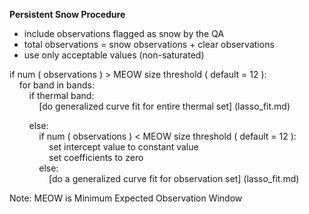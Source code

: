 **Persistent Snow Procedure**  

- include observations flagged as snow by the QA  
- total observations = snow observations + clear observations  
- use only acceptable values (non-saturated)  

if num ( observations ) > MEOW size threshold ( default = 12 ):  
&nbsp;&nbsp;&nbsp;&nbsp;for band in bands:  
&nbsp;&nbsp;&nbsp;&nbsp;&nbsp;&nbsp;&nbsp;&nbsp;if thermal band:  
&nbsp;&nbsp;&nbsp;&nbsp;&nbsp;&nbsp;&nbsp;&nbsp;&nbsp;&nbsp;&nbsp;&nbsp;[do generalized curve fit for entire thermal set] (lasso_fit.md)  

&nbsp;&nbsp;&nbsp;&nbsp;&nbsp;&nbsp;&nbsp;&nbsp;else:  
&nbsp;&nbsp;&nbsp;&nbsp;&nbsp;&nbsp;&nbsp;&nbsp;&nbsp;&nbsp;&nbsp;&nbsp;if num ( observations ) < MEOW size threshold ( default = 12 ):  
&nbsp;&nbsp;&nbsp;&nbsp;&nbsp;&nbsp;&nbsp;&nbsp;&nbsp;&nbsp;&nbsp;&nbsp;&nbsp;&nbsp;&nbsp;&nbsp;set intercept value to constant value  
&nbsp;&nbsp;&nbsp;&nbsp;&nbsp;&nbsp;&nbsp;&nbsp;&nbsp;&nbsp;&nbsp;&nbsp;&nbsp;&nbsp;&nbsp;&nbsp;set coefficients to zero  
&nbsp;&nbsp;&nbsp;&nbsp;&nbsp;&nbsp;&nbsp;&nbsp;&nbsp;&nbsp;&nbsp;&nbsp;else:  
&nbsp;&nbsp;&nbsp;&nbsp;&nbsp;&nbsp;&nbsp;&nbsp;&nbsp;&nbsp;&nbsp;&nbsp;&nbsp;&nbsp;&nbsp;&nbsp;[do a generalized curve fit for observation set] (lasso_fit.md)  
  
Note: MEOW is Minimum Expected Observation Window  
